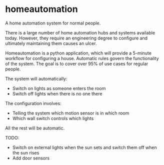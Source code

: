 # homeautomation
A home automation system for normal people.

There is a large number of home automation hubs and systems available today. However, they require an engineering degree to configure and ultimately maintaining them causes an ulcer.

Homeautomation is a python application, which will provide a 5-minute workflow for configuring a house. Automatic rules govern the functionality of the system. The goal is to cover over 95% of use cases for regular people.

The system will automatically:
* Switch on lights as someone enters the room
* Switch off lights when there is no one there

The configuration involves:
* Telling the system which motion sensor is in which room
* Which wall switch controls which lights

All the rest will be automatic.

TODO:
* Switch on external lights when the sun sets and switch them off when the sun rises
* Add door sensors
